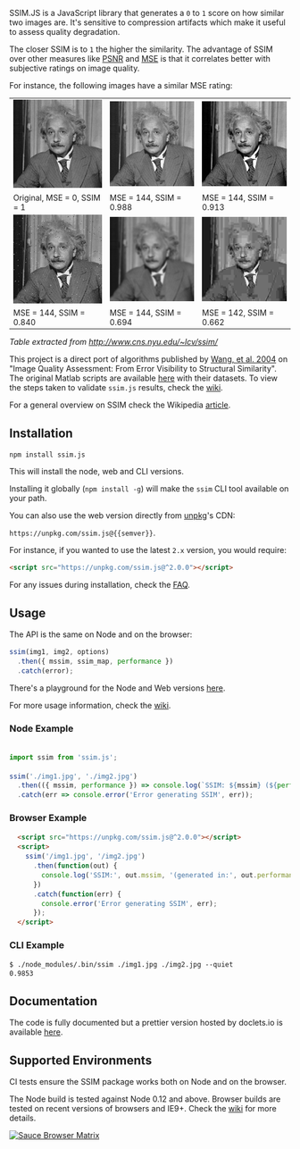 SSIM.JS is a JavaScript library that generates a `0` to `1` score on how similar two images are. It's sensitive to compression artifacts which make it useful to assess quality degradation.

The closer SSIM is to `1` the higher the similarity. The advantage of SSIM over other measures like [PSNR](https://en.wikipedia.org/wiki/Peak_signal-to-noise_ratio) and [MSE](https://en.wikipedia.org/wiki/Mean_squared_error) is that it correlates better with subjective ratings on image quality.

For instance, the following images have a similar MSE rating:

|                                       |                                       |                                       |
| ------------------------------------  | ------------------------------------- | ------------------------------------- |
| ![](https://raw.githubusercontent.com/obartra/ssim/master/spec/samples/einstein/Q1.gif)    | ![](https://raw.githubusercontent.com/obartra/ssim/master/spec/samples/einstein/Q0988.gif) | ![](https://raw.githubusercontent.com/obartra/ssim/master/spec/samples/einstein/Q0913.gif) |
| Original, MSE = 0, SSIM = 1           | MSE = 144, SSIM = 0.988               | MSE = 144, SSIM = 0.913               |
| ![](https://raw.githubusercontent.com/obartra/ssim/master/spec/samples/einstein/Q0840.gif) | ![](https://raw.githubusercontent.com/obartra/ssim/master/spec/samples/einstein/Q0694.gif) | ![](https://raw.githubusercontent.com/obartra/ssim/master/spec/samples/einstein/Q0662.gif) |
| MSE = 144, SSIM = 0.840               | MSE = 144, SSIM = 0.694               | MSE = 142, SSIM = 0.662               |

*Table extracted from http://www.cns.nyu.edu/~lcv/ssim/*

This project is a direct port of algorithms published by [Wang, et al. 2004](/assets/ssim.pdf) on "Image Quality Assessment: From Error Visibility to Structural Similarity". The original Matlab scripts are available [here](https://ece.uwaterloo.ca/~z70wang/research/iwssim/) with their datasets. To view the steps taken to validate `ssim.js` results, check the [wiki](https://github.com/obartra/ssim/wiki/Results-Validation).

For a general overview on SSIM check the Wikipedia [article](https://en.wikipedia.org/wiki/Structural_similarity).

## Installation

```shell
npm install ssim.js
```

This will install the node, web and CLI versions.

Installing it globally (`npm install -g`) will make the `ssim` CLI tool available on your path.

You can also use the web version directly from [unpkg](https://unpkg.com)'s CDN:

`https://unpkg.com/ssim.js@{{semver}}`.

For instance, if you wanted to use the latest `2.x` version, you would require:

```html
<script src="https://unpkg.com/ssim.js@^2.0.0"></script>
```

For any issues during installation, check the [FAQ](https://github.com/obartra/ssim/wiki/FAQ).

## Usage

The API is the same on Node and on the browser:

```javascript
ssim(img1, img2, options)
  .then({ mssim, ssim_map, performance })
  .catch(error);
```

There's a playground for the Node and Web versions [here](https://ssim-comparison.gomix.me/).

For more usage information, check the [wiki](https://github.com/obartra/ssim/wiki/Usage).

### Node Example

```javascript

import ssim from 'ssim.js';

ssim('./img1.jpg', './img2.jpg')
  .then(({ mssim, performance }) => console.log(`SSIM: ${mssim} (${performance}ms)`))
  .catch(err => console.error('Error generating SSIM', err));
```

### Browser Example

```html
  <script src="https://unpkg.com/ssim.js@^2.0.0"></script>
  <script>
    ssim('/img1.jpg', '/img2.jpg')
      .then(function(out) {
        console.log('SSIM:', out.mssim, '(generated in:', out.performance, 'ms)');
      })
      .catch(function(err) {
        console.error('Error generating SSIM', err);
      });
  </script>
```

### CLI Example

```shell
$ ./node_modules/.bin/ssim ./img1.jpg ./img2.jpg --quiet
0.9853
```

## Documentation

The code is fully documented but a prettier version hosted by doclets.io is available [here](https://doclets.io/obartra/ssim/master).

## Supported Environments

CI tests ensure the SSIM package works both on Node and on the browser.

The Node build is tested against Node 0.12 and above. Browser builds are tested on recent versions of browsers and IE9+. Check the [wiki](https://github.com/obartra/ssim/wiki/Old-Node-and-Browsers) for more details.

[![Sauce Browser Matrix](https://saucelabs.com/browser-matrix/saucessim-master.svg)](https://saucelabs.com/u/saucessim-master)
